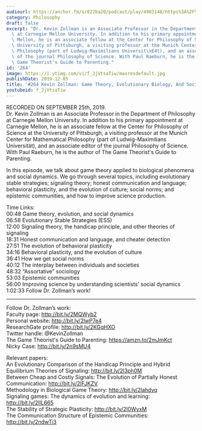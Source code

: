 ```yaml
---
audiourl: https://anchor.fm/s/822ba20/podcast/play/4903148/https%3A%2F%2Fd3ctxlq1ktw2nl.cloudfront.net%2Fproduction%2F2019-8-27%2F25122939-44100-2-5b333d66c0912.m4a
category: Philosophy
draft: false
excerpt: "Dr. Kevin Zollman is an Associate Professor in the Department of Philosophy\
  \ at Carnegie Mellon University. In addition to his primary appointment at Carnegie\
  \ Mellon, he is an associate fellow at the Center for Philosophy of Science at the\
  \ University of Pittsburgh, a visiting professor at the Munich Center for Mathematical\
  \ Philosophy (part of Ludwig-Maximilians Universit\xE4t), and an associate editor\
  \ of the journal Philosophy of Science. With Paul Raeburn, he is the author of The\
  \ Game Theorist's Guide to Parenting."
id: '264'
image: https://i.ytimg.com/vi/f_JjVtsaTiw/maxresdefault.jpg
publishDate: 2019-12-05
title: '#264 Kevin Zollman: Game Theory, Evolutionary Biology, And Social Dynamics'
youtubeid: f_JjVtsaTiw
---
```

<div class="timelinks">

RECORDED ON SEPTEMBER 25th, 2019.  
Dr. Kevin Zollman is an Associate Professor in the Department of Philosophy at Carnegie Mellon University. In addition to his primary appointment at Carnegie Mellon, he is an associate fellow at the Center for Philosophy of Science at the University of Pittsburgh, a visiting professor at the Munich Center for Mathematical Philosophy (part of Ludwig-Maximilians Universität), and an associate editor of the journal Philosophy of Science. With Paul Raeburn, he is the author of The Game Theorist's Guide to Parenting.

In this episode, we talk about game theory applied to biological phenomena and social dynamics. We go through several topics, including evolutionary stable strategies; signaling theory; honest communication and language; behavioral plasticity, and the evolution of culture; social norms; and epistemic communities, and how to improve science production.

Time Links:  
<time>00:48</time> Game theory, evolution, and social dynamics  
<time>06:58</time> Evolutionary Stable Strategies (ESS)  
<time>12:00</time> Signaling theory, the handicap principle, and other theories of signaling  
<time>18:31</time> Honest communication and language, and cheater detection  
<time>27:51</time> The evolution of behavioral plasticity  
<time>34:16</time> Behavioral plasticity, and the evolution of culture  
<time>36:41</time> How we get social norms  
<time>40:12</time> The interplay between individuals and societies  
<time>48:32</time> “Assortative” sociology  
<time>53:03</time> Epistemic communities  
<time>56:00</time> Improving science by understanding scientists’ social dynamics  
<time>1:02:33</time> Follow Dr. Zollman’s work!

---

Follow Dr. Zollman’s work:  
Faculty page: http://bit.ly/2MQWyb2  
Personal website: http://bit.ly/2lwP7e4  
ResearchGate profile: http://bit.ly/2KGqHXO  
Twitter handle: @KevinZollman  
The Game Theorist's Guide to Parenting: https://amzn.to/2mJmKct  
Nicky Case: http://bit.ly/2n9sMU4

Relevant papers:  
An Evolutionary Comparison of the Handicap Principle and Hybrid Equilibrium Theories of Signaling: http://bit.ly/2l3ph0M  
Between Cheap and Costly Signals: The Evolution of Partially Honest Communication: http://bit.ly/2lFJKZV  
Methodology in Biological Game Theory: http://bit.ly/2lahdvq  
Signaling games: The dynamics of evolution and learning: http://bit.ly/2lIL665  
The Stability of Strategic Plasticity: http://bit.ly/2l0WvxM  
The Communication Structure of Epistemic Communities: http://bit.ly/2ndwTi3
</div>

